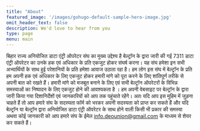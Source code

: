 ```yaml
---
title: "About"
featured_image: '/images/gohugo-default-sample-hero-image.jpg'
omit_header_text: false
description: We'd love to hear from you
type: page
menu: main
---
```


बिहार राज्य अनियोजित डाटा एंट्री ऑपरेटर संघ का मुख्य उद्देश्य है बेल्ट्रॉन के द्वारा जारी की गई 7311 डाटा एंट्री ऑपरेटर का उनके हक एवं अधिकार के प्रति एकजुट होकर संघर्ष करना। यह संघ हमेशा इन सभी अभ्यार्थियों के साथ हुई परेशानियों के प्रति हमेशा आवाज उठाता रहा है। हम लोग इस संघ में  बेल्ट्रॉन के प्रति हम अपनी हक एवं अधिकार के लिए एकजुट होकर हमारी मांगे को पूरा करने के लिए शांतिपूर्ण तरीके से अपनी बात को रखते हैं। हमारी मांगे को मजबूत बनाने के लिए एवं सभी बेल्ट्रॉन ऑपरेटरों के विभिन्न समस्याओं का निष्पादन के लिए एकजुट होने की आवश्यकता है । हम अपनी वेबसाइट  पर बेल्ट्रॉन के द्वारा जारी किया गया दिशानिर्देशों एवं जानकारियों को आप तक पहुंचाते रहेंगे। अतः यदि आप इस मुहिम में जुड़ना चाहते हैं तो आप हमारे संघ के सदस्यता फॉर्म को भरकर अपनी सदस्यता को प्राप्त कर सकते हैं और यदि बेल्ट्रॉन या बेल्ट्रॉन द्वारा अनियोजित डाटा एंट्री ऑपरेटर के साथ होने वाली किसी भी प्रकार की समस्या अथवा कोई जानकारी को आप हमारे संघ के ईमेल info.deounion@gmail.com के माध्यम से शेयर कर सकते हैं।
